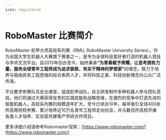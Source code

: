 ```yaml
---
icon: registered
---
```


# RoboMaster 比赛简介

RoboMaster 机甲大师高校系列赛（RMU, RoboMaster University Series），作为全国大学生机器人大赛旗下赛事之一，是专为全球科技爱好者打造的机器人竞技与学术交流平台。自2013年创办至今，始终秉&#x627F;**“为青春赋予荣耀，让思考拥有力量，服务全球青年工程师成为追求极致、有实干精神的梦想家”**&#x7684;理念，致力于培养与吸纳具有工程思维的综合素质人才，并将科技之美、科技创新理念向公众广泛传递。

平台要求参赛队员走出课堂，组成机甲战队，自主研发制作多种机器人参与团队竞技。他们将通过大赛获得宝贵的实践技能和战略思维，在激烈的竞争中打造先进的智能机器人。高校系列赛的规模逐年扩大，至今已举办10年，每年吸引全球400余所高等院校参赛、累计培养近10万名青年工程师走向社会，并与数百所高校开展各类人才培养、实验室共建等产学研合作项目。

更多详细介绍请参考Robomaster官网：[https://www.robomaster.com/](https://www.robomaster.com/)
